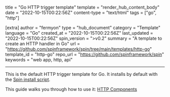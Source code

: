title = "Go HTTP trigger template"
template = "render_hub_content_body"
date = "2022-10-15T00:22:56Z"
content-type = "text/html"
tags = ["go", "http"]

[extra]
author = "fermyon"
type = "hub_document"
category = "Template"
language = "Go"
created_at = "2022-10-15T00:22:56Z"
last_updated = "2022-10-15T00:22:56Z"
spin_version = ">v0.2"
summary =  "A template to create an HTTP handler in Go"
url = "https://github.com/spinframework/spin/tree/main/templates/http-go"
template_id = "http-go"
repo_url = "https://github.com/spinframework/spin"
keywords = "web app, http, api"

---

This is the default HTTP trigger template for Go. It installs by default with the [Spin install script](../../spin/install#installing-spin).

This guide walks you through how to use it: [HTTP Components](../../spin/go-components#http-components)
